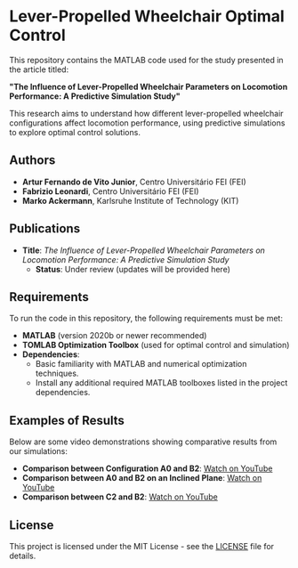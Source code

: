 # Lever-Propelled Wheelchair Optimal Control

This repository contains the MATLAB code used for the study presented in the article titled:

**"The Influence of Lever-Propelled Wheelchair Parameters on Locomotion Performance: A Predictive Simulation Study"**

This research aims to understand how different lever-propelled wheelchair configurations affect locomotion performance, using predictive simulations to explore optimal control solutions.

## Authors

- **Artur Fernando de Vito Junior**, Centro Universitário FEI (FEI)
- **Fabrizio Leonardi**, Centro Universitário FEI (FEI)
- **Marko Ackermann**, Karlsruhe Institute of Technology (KIT)

## Publications

- **Title**: *The Influence of Lever-Propelled Wheelchair Parameters on Locomotion Performance: A Predictive Simulation Study*
  - **Status**: Under review (updates will be provided here)

## Requirements

To run the code in this repository, the following requirements must be met:

- **MATLAB** (version 2020b or newer recommended)
- **TOMLAB Optimization Toolbox** (used for optimal control and simulation)
- **Dependencies**:
  - Basic familiarity with MATLAB and numerical optimization techniques.
  - Install any additional required MATLAB toolboxes listed in the project dependencies.

## Examples of Results

Below are some video demonstrations showing comparative results from our simulations:

- **Comparison between Configuration A0 and B2**: [Watch on YouTube](https://youtu.be/CGWXEokcE1M)
- **Comparison between A0 and B2 on an Inclined Plane**: [Watch on YouTube](https://youtu.be/csHft7sBg0w)
- **Comparison between C2 and B2**: [Watch on YouTube](https://youtu.be/8C14CtYMk_I)

## License

This project is licensed under the MIT License - see the [LICENSE](LICENSE) file for details.


